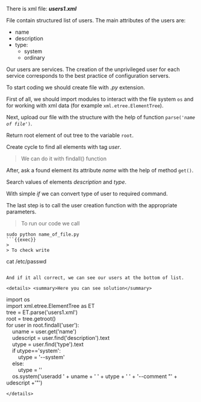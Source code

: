 There is xml file: ***users1.xml***

File contain structured list of users.
The main attributes of the users are:
- name
- description 
- type: 
  - system
  - ordinary

Our users are services. The creation of the unprivileged user 
for each service corresponds to the best practice of 
configuration servers.

To start coding we should create file with *.py* extension.

First of all, we should import modules to interact with the file system 
<code>os</code> and for working with xml data
(for example <code>xml.etree.ElementTree</code>).

Next, upload our file with the structure with the help of function 
<code>parse(*'name of file'*)</code>.

Return root element of out tree to the variable <code>root</code>.

Create cycle to find all elements with tag *user*.
> We can do it with findall() function

After, ask a found element its attribute *name* with the help of method 
<code>get()</code>.

Search values of elements *description* and *type*.

With simple *if* we can convert type of user to required command.

The last step is to call the user creation function with the appropriate parameters. 

> To run our code we call 
```
sudo python name_of_file.py
```{{exec}}
>
> To check write 
```
cat /etc/passwd
```{{exec}}

And if it all correct, we can see our users at the bottom of list.

<details> <summary>Here you can see solution</summary>
```
import os<br>
import xml.etree.ElementTree as ET<br>
tree = ET.parse('users1.xml')<br>
root = tree.getroot()<br>
for user in root.findall('user'):<br>
&nbsp;&nbsp;&nbsp;&nbsp;uname = user.get('name')<br>
&nbsp;&nbsp;&nbsp;&nbsp;udescript = user.find('description').text<br>
    &nbsp;&nbsp;&nbsp;&nbsp;utype = user.find('type').text<br>
    &nbsp;&nbsp;&nbsp;&nbsp;if utype=='system':<br>
       &nbsp;&nbsp;&nbsp;&nbsp;&nbsp;&nbsp;&nbsp;&nbsp;utype = '--system'<br>
    &nbsp;&nbsp;&nbsp;&nbsp;else:<br>
       &nbsp;&nbsp;&nbsp;&nbsp;&nbsp;&nbsp;&nbsp;&nbsp;utype = ''<br>
    &nbsp;&nbsp;&nbsp;&nbsp;os.system('useradd ' + uname + ' ' + utype + ' ' + '--comment "' + udescript +'"')<br>
```{{exec}}
</details>
